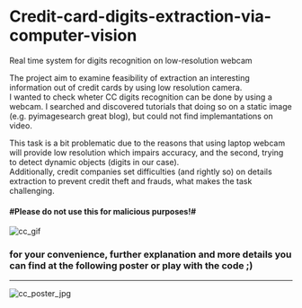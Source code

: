 # Credit-card-digits-extraction-via-computer-vision
Real time system for digits recognition on low-resolution webcam

The project aim to examine feasibility of extraction an interesting information out of credit cards by using low resolution camera.<br>
I wanted to check wheter CC digits recognition can be done by using a webcam. I searched and discovered tutorials that doing so on a static image (e.g. pyimagesearch great blog), but could not find implemantations on video.


This task is a bit problematic due to the reasons that using laptop webcam will provide low resolution which impairs accuracy, and the second, trying to detect dynamic objects (digits in our case).<br/>
Additionally, credit companies set difficulties (and rightly so) on details extraction to prevent credit theft and frauds, what makes the task challenging.<br/>
#### #Please do not use this for malicious purposes!#

![cc_gif](https://user-images.githubusercontent.com/44063183/71322138-ce392000-24cc-11ea-9ee7-c4a627405fe9.gif)

### for your convenience, further explanation and more details you can find at the following poster or play with the code ;) 
_________________________________________________________________________________________________


![cc_poster_jpg](https://user-images.githubusercontent.com/44063183/71322660-e6ac3900-24d2-11ea-855c-ab9363d85010.jpg)
